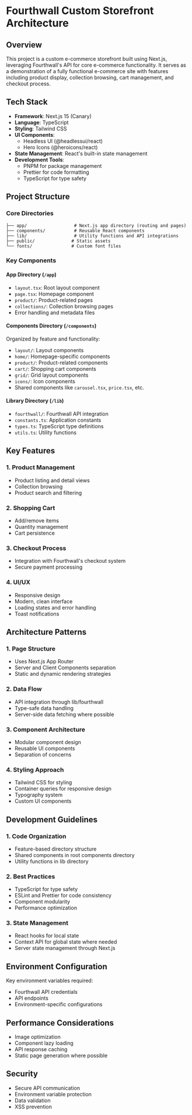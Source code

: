 # Fourthwall Custom Storefront Architecture

## Overview
This project is a custom e-commerce storefront built using Next.js, leveraging Fourthwall's API for core e-commerce functionality. It serves as a demonstration of a fully functional e-commerce site with features including product display, collection browsing, cart management, and checkout process.

## Tech Stack
- **Framework**: Next.js 15 (Canary)
- **Language**: TypeScript
- **Styling**: Tailwind CSS
- **UI Components**: 
  - Headless UI (@headlessui/react)
  - Hero Icons (@heroicons/react)
- **State Management**: React's built-in state management
- **Development Tools**:
  - PNPM for package management
  - Prettier for code formatting
  - TypeScript for type safety

## Project Structure

### Core Directories
```
├── app/                  # Next.js app directory (routing and pages)
├── components/           # Reusable React components
├── lib/                  # Utility functions and API integrations
├── public/              # Static assets
└── fonts/               # Custom font files
```

### Key Components

#### App Directory (`/app`)
- `layout.tsx`: Root layout component
- `page.tsx`: Homepage component
- `product/`: Product-related pages
- `collections/`: Collection browsing pages
- Error handling and metadata files

#### Components Directory (`/components`)
Organized by feature and functionality:
- `layout/`: Layout components
- `home/`: Homepage-specific components
- `product/`: Product-related components
- `cart/`: Shopping cart components
- `grid/`: Grid layout components
- `icons/`: Icon components
- Shared components like `carousel.tsx`, `price.tsx`, etc.

#### Library Directory (`/lib`)
- `fourthwall/`: Fourthwall API integration
- `constants.ts`: Application constants
- `types.ts`: TypeScript type definitions
- `utils.ts`: Utility functions

## Key Features

### 1. Product Management
- Product listing and detail views
- Collection browsing
- Product search and filtering

### 2. Shopping Cart
- Add/remove items
- Quantity management
- Cart persistence

### 3. Checkout Process
- Integration with Fourthwall's checkout system
- Secure payment processing

### 4. UI/UX
- Responsive design
- Modern, clean interface
- Loading states and error handling
- Toast notifications

## Architecture Patterns

### 1. Page Structure
- Uses Next.js App Router
- Server and Client Components separation
- Static and dynamic rendering strategies

### 2. Data Flow
- API integration through lib/fourthwall
- Type-safe data handling
- Server-side data fetching where possible

### 3. Component Architecture
- Modular component design
- Reusable UI components
- Separation of concerns

### 4. Styling Approach
- Tailwind CSS for styling
- Container queries for responsive design
- Typography system
- Custom UI components

## Development Guidelines

### 1. Code Organization
- Feature-based directory structure
- Shared components in root components directory
- Utility functions in lib directory

### 2. Best Practices
- TypeScript for type safety
- ESLint and Prettier for code consistency
- Component modularity
- Performance optimization

### 3. State Management
- React hooks for local state
- Context API for global state where needed
- Server state management through Next.js

## Environment Configuration
Key environment variables required:
- Fourthwall API credentials
- API endpoints
- Environment-specific configurations

## Performance Considerations
- Image optimization
- Component lazy loading
- API response caching
- Static page generation where possible

## Security
- Secure API communication
- Environment variable protection
- Data validation
- XSS prevention
